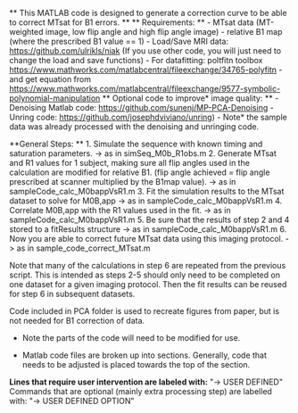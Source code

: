 ** This MATLAB code is designed to generate a correction curve to be able to correct MTsat for B1 errors. **
** Requirements: **
    - MTsat data (MT-weighted image, low flip angle and high flip angle image)
    - relative B1 map (where the prescribed B1 value == 1)
    - Load/Save MRI data: https://github.com/ulrikls/niak (If you use other code, you will just need to change the load and save functions)
    - For datafitting: poltfitn toolbox https://www.mathworks.com/matlabcentral/fileexchange/34765-polyfitn
    - and get equation from https://www.mathworks.com/matlabcentral/fileexchange/9577-symbolic-polynomial-manipulation
** Optional code to improve* image quality: **
    - Denoising Matlab code: https://github.com/sunenj/MP-PCA-Denoising
    - Unring code: https://github.com/josephdviviano/unring)
    - Note* the sample data was already processed with the denoising and unringing code. 

**General Steps: **
    1. Simulate  the sequence with known timing and saturation parameters. 
         -> as in simSeq_M0b_R1obs.m
    2. Generate MTsat and R1 values for 1 subject, making sure all flip angles used in the calculation are modified for relative B1. (flip angle achieved = flip angle prescribed at scanner multiplied by the B1map value). 
         -> as in sampleCode_calc_M0bappVsR1.m
    3. Fit the simulation results to the MTsat dataset to solve for M0B,app
         -> as in sampleCode_calc_M0bappVsR1.m
    4. Correlate M0B,app with the R1 values used in the fit. 
         -> as in sampleCode_calc_M0bappVsR1.m
    5. Be sure that the results of step 2 and 4 stored to a fitResults structure
         -> as in sampleCode_calc_M0bappVsR1.m
    6. Now you are able to correct future MTsat data using this imaging protocol.
         -> as in sample_code_correct_MTsat.m

Note that many of the calculations in step 6 are repeated from the previous script. 
This is intended as steps 2-5 should only need to be completed on one dataset
for a given imaging protocol. Then the fit results can be reused for step 6
in subsequent datasets. 

Code included in PCA folder is used to recreate figures from paper, but is not needed for B1 correction of data. 

* Note the parts of the code will need to be modified for use.
- Matlab code files are broken up into sections. Generally, code that needs 
to be adjusted is placed towards the top of the section. 
 
**Lines that require user intervention are labeled with:**
"-> USER DEFINED"
Commands that are optional (mainly extra processing step) are labelled with:
"-> USER DEFINED OPTION"
